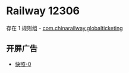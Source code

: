 # Railway 12306

存在 1 规则组 - [com.chinarailway.globalticketing](/src/apps/com.chinarailway.globalticketing.ts)

## 开屏广告

- [快照-0](https://i.gkd.li/import/13433243)
